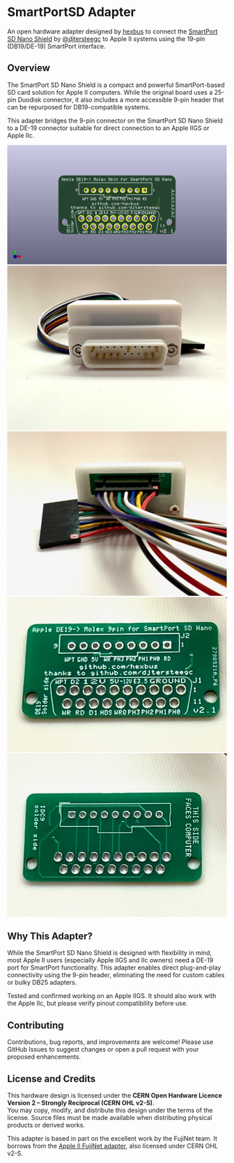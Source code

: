 # SmartPortSD Adapter

An open hardware adapter designed by [hexbus](https://github.com/hexbus) to connect the [SmartPort SD Nano Shield](https://github.com/djtersteegc/smartportsd/tree/main/smartportsd-nano-shield) by [@djtersteegc](https://github.com/djtersteegc) to Apple II systems using the 19-pin (DB19/DE-19) SmartPort interface.

## Overview

The SmartPort SD Nano Shield is a compact and powerful SmartPort-based SD card solution for Apple II computers. While the original board uses a 25-pin Duodisk connector, it also includes a more accessible 9-pin header that can be repurposed for DB19-compatible systems.

This adapter bridges the 9-pin connector on the SmartPort SD Nano Shield to a DE-19 connector suitable for direct connection to an Apple IIGS or Apple IIc.

![Adapter Image](https://github.com/hexbus/smartportSD-adapter/blob/main/db19%20to%209%20pin%20Smartport%20SD%20Adapter.png)
![Adapter Image](https://github.com/hexbus/smartportSD-adapter/blob/main/IMG_2669.jpg)
![Adapter Image](https://github.com/hexbus/smartportSD-adapter/blob/main/IMG_2670.jpg)
![Adapter Image](https://github.com/hexbus/smartportSD-adapter/blob/main/IMG_2671.jpg)
![Adapter Image](https://github.com/hexbus/smartportSD-adapter/blob/main/IMG_2672.jpg)

## Why This Adapter?

While the SmartPort SD Nano Shield is designed with flexibility in mind, most Apple II users (especially Apple IIGS and IIc owners) need a DE-19 port for SmartPort functionality. This adapter enables direct plug-and-play connectivity using the 9-pin header, eliminating the need for custom cables or bulky DB25 adapters.

Tested and confirmed working on an Apple IIGS. It should also work with the Apple IIc, but please verify pinout compatibility before use.

## Contributing

Contributions, bug reports, and improvements are welcome! Please use GitHub Issues to suggest changes or open a pull request with your proposed enhancements.

## License and Credits

This hardware design is licensed under the **CERN Open Hardware Licence Version 2 – Strongly Reciprocal (CERN OHL v2-S)**.  
You may copy, modify, and distribute this design under the terms of the license. Source files must be made available when distributing physical products or derived works.

This adapter is based in part on the excellent work by the FujiNet team. It borrows from the [Apple II FujiNet adapter](https://github.com/FujiNetWIFI/fujinet-hardware/tree/master/AppleII), also licensed under CERN OHL v2-S.
